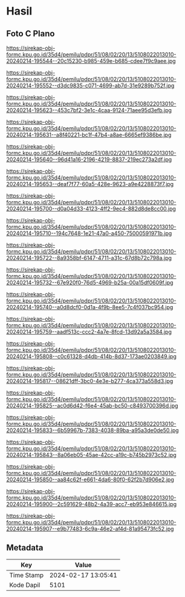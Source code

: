 # Hasil

## Foto C Plano

https://sirekap-obj-formc.kpu.go.id/35d4/pemilu/pdpr/51/08/02/20/13/5108022013010-20240214-195544--20c15230-b985-459e-b685-cdee7f9c9aee.jpg

https://sirekap-obj-formc.kpu.go.id/35d4/pemilu/pdpr/51/08/02/20/13/5108022013010-20240214-195552--d3dc9835-c071-4699-ab7d-31e9289b752f.jpg

https://sirekap-obj-formc.kpu.go.id/35d4/pemilu/pdpr/51/08/02/20/13/5108022013010-20240214-195623--453c7bf2-3e1c-4caa-9124-71aee95d3efb.jpg

https://sirekap-obj-formc.kpu.go.id/35d4/pemilu/pdpr/51/08/02/20/13/5108022013010-20240214-195631--a8f40221-bc1f-47b4-a8ae-6665ef9386be.jpg

https://sirekap-obj-formc.kpu.go.id/35d4/pemilu/pdpr/51/08/02/20/13/5108022013010-20240214-195640--96d41a16-2196-4219-8837-219ec273a2df.jpg

https://sirekap-obj-formc.kpu.go.id/35d4/pemilu/pdpr/51/08/02/20/13/5108022013010-20240214-195653--deaf7f77-60a5-428e-9623-a9e4228873f7.jpg

https://sirekap-obj-formc.kpu.go.id/35d4/pemilu/pdpr/51/08/02/20/13/5108022013010-20240214-195700--d0a04d33-4123-4ff2-9ec4-882d8de8cc00.jpg

https://sirekap-obj-formc.kpu.go.id/35d4/pemilu/pdpr/51/08/02/20/13/5108022013010-20240214-195710--194c7648-1e21-47a0-a450-75000591971b.jpg

https://sirekap-obj-formc.kpu.go.id/35d4/pemilu/pdpr/51/08/02/20/13/5108022013010-20240214-195722--8a9358bf-6147-4711-a31c-67d8b72c798a.jpg

https://sirekap-obj-formc.kpu.go.id/35d4/pemilu/pdpr/51/08/02/20/13/5108022013010-20240214-195732--67e920f0-76d5-4969-b25a-00a15df0609f.jpg

https://sirekap-obj-formc.kpu.go.id/35d4/pemilu/pdpr/51/08/02/20/13/5108022013010-20240214-195740--a0d8dcf0-0d1a-4f9b-8ee5-7c4f037bc954.jpg

https://sirekap-obj-formc.kpu.go.id/35d4/pemilu/pdpr/51/08/02/20/13/5108022013010-20240214-195759--aadf513c-ccc2-4a7e-8fcd-13d92a5a3584.jpg

https://sirekap-obj-formc.kpu.go.id/35d4/pemilu/pdpr/51/08/02/20/13/5108022013010-20240214-195808--c0c61328-d4db-414b-8d37-173ae0203849.jpg

https://sirekap-obj-formc.kpu.go.id/35d4/pemilu/pdpr/51/08/02/20/13/5108022013010-20240214-195817--08621dff-3bc0-4e3e-b277-4ca373a558d3.jpg

https://sirekap-obj-formc.kpu.go.id/35d4/pemilu/pdpr/51/08/02/20/13/5108022013010-20240214-195825--ac0d6d42-f6e4-45ab-bc50-c8493700396d.jpg

https://sirekap-obj-formc.kpu.go.id/35d4/pemilu/pdpr/51/08/02/20/13/5108022013010-20240214-195833--6b59967b-7383-4038-89ba-a95a3de0de50.jpg

https://sirekap-obj-formc.kpu.go.id/35d4/pemilu/pdpr/51/08/02/20/13/5108022013010-20240214-195843--8a06eb05-45ae-42cc-a19c-b745b2973c52.jpg

https://sirekap-obj-formc.kpu.go.id/35d4/pemilu/pdpr/51/08/02/20/13/5108022013010-20240214-195850--aa84c62f-e661-4da6-80f0-62f2b7d906e2.jpg

https://sirekap-obj-formc.kpu.go.id/35d4/pemilu/pdpr/51/08/02/20/13/5108022013010-20240214-195900--2c591629-48b2-4a39-acc7-eb953e846615.jpg

https://sirekap-obj-formc.kpu.go.id/35d4/pemilu/pdpr/51/08/02/20/13/5108022013010-20240214-195907--e9b77483-6c9a-46e2-af4d-81a95473fc52.jpg


## Metadata

| Key        | Value               |
| ---------- | ------------------- |
| Time Stamp | 2024-02-17 13:05:41 |
| Kode Dapil | 5101                |



